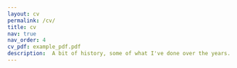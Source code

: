 ```yaml
---
layout: cv
permalink: /cv/
title: cv
nav: true
nav_order: 4
cv_pdf: example_pdf.pdf
description:  A bit of history, some of what I've done over the years.
---
```


